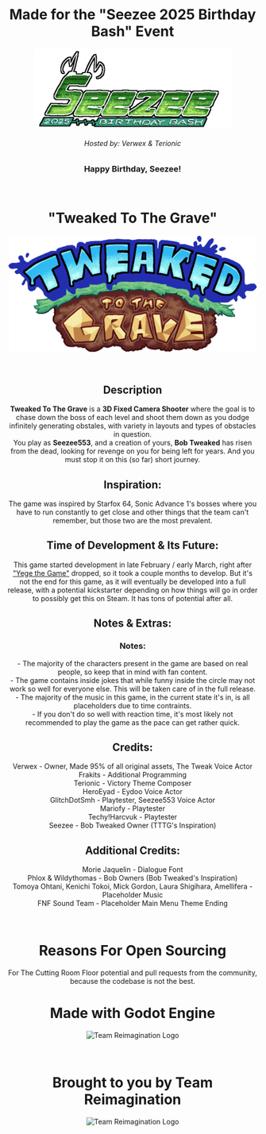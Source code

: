 <div align="center">
<h1>Made for the "Seezee 2025 Birthday Bash" Event</h1>

<p>
  <img src=".github/sbb_logo.png" alt="Seezee 2025 Birthday Bash logo" width="400"/>
</p>

<h6>Hosted by: Verwex & Terionic</h6>
<h3>Happy Birthday, Seezee!</h3>
<br>

<h1>"Tweaked To The Grave"</h1>
<p>
  <img src=".github/tttg_logo.png" alt="Team Reimagination Logo" width="500"/>
</p>

<br>
<p>
  <h2>Description</h2>
  <b>Tweaked To The Grave</b> is a <b>3D Fixed Camera Shooter</b> where the goal is to chase down the boss of each level and shoot them down as you dodge infinitely generating obstales, with variety in layouts and types of obstacles in question.<br>You play as <b>Seezee553</b>, and a creation of yours, <b>Bob Tweaked</b> has risen from the dead, looking for revenge on you for being left for years. And you must stop it on this (so far) short journey.
  <h2>Inspiration:</h2>
  The game was inspired by Starfox 64, Sonic Advance 1's bosses where you have to run constantly to get close and other things that the team can't remember, but those two are the most prevalent.
  <h2>Time of Development & Its Future:</h2>
  This game started development in late February / early March, right after <a href="https://gamejolt.com/games/yege-the-game/976332">"Yege the Game"</a> dropped, so it took a couple months to develop. But it's not the end for this game, as it will eventually be developed into a full release, with a potential kickstarter depending on how things will go in order to possibly get this on Steam. It has tons of potential after all.
  <h2>Notes & Extras:</h2>
  <h3>Notes:</h3>
  - The majority of the characters present in the game are based on real people, so keep that in mind with fan content.
  <br>- The game contains inside jokes that while funny inside the circle may not work so well for everyone else. This will be taken care of in the full release.
  <br>- The majority of the music in this game, in the current state it's in, is all placeholders due to time contraints.
  <br>- If you don't do so well with reaction time, it's most likely not recommended to play the game as the pace can get rather quick.

  <h2>Credits:</h2>
  Verwex - Owner, Made 95% of all original assets, The Tweak Voice Actor
  <br>Frakits - Additional Programming
  <br>Terionic - Victory Theme Composer
  <br>HeroEyad - Eydoo Voice Actor
  <br>GlitchDotSmh - Playtester, Seezee553 Voice Actor
  <br>Mariofy - Playtester
  <br>Techy!Harcvuk - Playtester
  <br>Seezee - Bob Tweaked Owner (TTTG's Inspiration)

  <h2>Additional Credits:</h2>
  Morie Jaquelin - Dialogue Font
  <br>Phlox & Wildythomas - Bob Owners (Bob Tweaked's Inspiration)
  <br>Tomoya Ohtani, Kenichi Tokoi, Mick Gordon, Laura Shigihara, Amellifera - Placeholder Music
  <br>FNF Sound Team - Placeholder Main Menu Theme Ending
</p>

<br>
<h1>Reasons For Open Sourcing</h1>
For The Cutting Room Floor potential and pull requests from the community, because the codebase is not the best.

<br>
<h1>Made with Godot Engine</h1>

<p>
  <img src="https://godotengine.org/assets/press/logo_small_color_light.png" alt="Team Reimagination Logo" width="300"/>
</p>

<br>
<h1>Brought to you by Team Reimagination</h1>

<p>
  <img src=".github/tr_logo.gif" alt="Team Reimagination Logo" width="300"/>
</p>
</div>